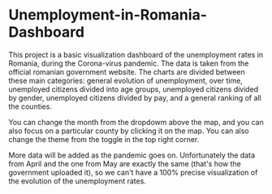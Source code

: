 # Unemployment-in-Romania-Dashboard

This project is a basic visualization dashboard of the unemployment rates in Romania, during the Corona-virus pandemic. The data is taken from the official romanian government website.
The charts are divided between these main categories: general evolution of unemployment, over time, unemployed citizens divided into age groups, unemployed citizens divided by gender, unemployed citizens divided by pay, and a general ranking of all the counties.

You can change the month from the dropdowm above the map, and you can also focus on a particular county by clicking it on the map. You can also change the theme from the toggle in the top right corner.

More data will be added as the pandemic goes on. Unfortunately the data from April and the one from May are exactly the same (that's how the government uploaded it), so we can't have a 100% precise visualization of the evolution of the unemployment rates.
